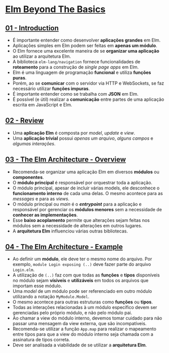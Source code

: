 # [Elm Beyond The Basics](http://courses.knowthen.com/courses/elm-beyond-the-basics)

## [01 - Introduction](http://courses.knowthen.com/courses/elm-beyond-the-basics/lectures/1772951)

* É importante entender como desenvolver **aplicações grandes** em Elm.
* Aplicações simples em Elm podem ser feitas em **apenas um módulo**.
* O Elm fornece uma excelente maneira de se **organizar uma aplicação** ao utilizar a arquitetura Elm.
* A biblioteca `elm-lang/navigation` fornece funcionalidades de **roteamento** para a construção de *single page apps* em Elm.
* Elm é uma linguagem de programação **funcional** e utiliza **funções puras**.
* Porém, ao se **comunicar** com o servidor via HTTP e WebSockets, se faz necessário utilizar **funções impuras**.
* É importante entender como se trabalha com **JSON** em Elm.
* É possível (e útil) realizar a **comunicação** entre partes de uma aplicação escrita em JavaScript e Elm.

## [02 - Review](http://courses.knowthen.com/courses/elm-beyond-the-basics/lectures/1772953)

* Uma **aplicação Elm** é composta por *model*, *update* e *view*.
* Uma **aplicação trivial** possui *apenas um arquivo*, *alguns campos* e *algumas interações*.

## [03 - The Elm Architecture - Overview](http://courses.knowthen.com/courses/elm-beyond-the-basics/lectures/1772954)

* Recomenda-se organizar uma aplicação Elm em diversos **módulos** ou **componentes**.
* O **módulo principal** é responsável por orquestrar toda a aplicação.
* O módulo principal, apesar de incluir várias models, ele desconhece o **funcionamento interno** de cada uma delas. O mesmo acontece para as *messages* e para as *views*.
* O módulo principal ou *main* é o ***entrypoint*** para a aplicação e responsável por gerenciar os **módulos menores** sem a necessidade de **conhecer as implementações**.
* Esse **baixo acoplamento** permite que alterações sejam feitas nos módulos sem a necessidade de alterações em outros lugares.
* A **arquitetura Elm** influenciou várias outras bibliotecas.

## [04 - The Elm Architecture - Example](http://courses.knowthen.com/courses/elm-beyond-the-basics/lectures/1463699)

* Ao definir um **módulo**, ele deve ter o mesmo nome do arquivo. Por exemplo, `module Login exposing (..)` deve fazer parte do arquivo `Login.elm`.
* A utilização de `(..)` faz com que todas as **funções** e **tipos** disponíveis no módulo sejam **vísiveis** e **utilizáveis** em todos os arquivos que importam esse módulo.
* Uma *model* de um módulo pode ser referenciado em outro módulo utilizando a notação `MyModule.Model`.
* O mesmo acontece para outras estruturas como **funções** ou **tipos**.
* Todas as interações relacionadas à um módulo específico devem ser gerenciadas pelo próprio módulo, e não pelo módulo pai.
* Ao chamar a view do módulo interno, devemos tomar cuidado para não passar uma mensagem da view externa, que são incompatíveis.
* Recomenda-se utilizar a função `App.map` para realizar o mapeamento entre tipos para que a view do módulo interno seja chamada com a assinatura de tipos correta.
* Deve ser analisada a viabilidade de se utilizar a **arquitetura Elm**.
